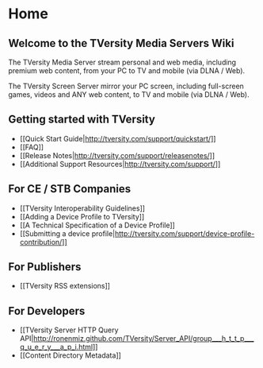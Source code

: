 # Home

## Welcome to the TVersity Media Servers Wiki

The TVersity Media Server stream personal and web media, including premium web content, from your PC to TV and mobile (via DLNA / Web).

The TVersity Screen Server mirror your PC screen, including full-screen games, videos and ANY web content, to TV and mobile (via DLNA / Web).

## Getting started with TVersity ##

* [[Quick Start Guide|http://tversity.com/support/quickstart/]]
* [[FAQ]]
* [[Release Notes|http://tversity.com/support/releasenotes/]]
* [[Additional Support Resources|http://tversity.com/support/]]

## For CE / STB Companies ##
* [[TVersity Interoperability Guidelines]]
* [[Adding a Device Profile to TVersity]]
* [[A Technical Specification of a Device Profile]]
* [[Submitting a device profile|http://tversity.com/support/device-profile-contribution/]]

## For Publishers ##

* [[TVersity RSS extensions]]

## For Developers ##
* [[TVersity Server HTTP Query API|http://ronenmiz.github.com/TVersity/Server_API/group___h_t_t_p___q_u_e_r_y___a_p_i.html]]
* [[Content Directory Metadata]]
